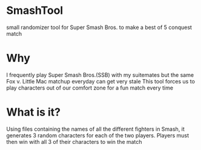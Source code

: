 # SmashTool
small randomizer tool for Super Smash Bros. to make a best of 5 conquest match

# Why
I frequently play Super Smash Bros.(SSB) with my suitemates but the same Fox v. Little Mac matchup everyday can get very stale
This tool forces us to play characters out of our comfort zone for a fun match every time

# What is it?
Using files containing the names of all the different fighters in Smash, it generates 3 random characters for each of the two players.
Players must then win with all 3 of their characters to win the match
